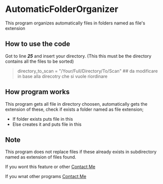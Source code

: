# AutomaticFolderOrganizer

This program organizes automatically files in folders named as file's extension 

## How to use the code

Got to line ***25***
and insert your directory. (This this must be the directory contains all the files to be sorted)

> directory_to_scan = "/Your/Full/Directory/To/Scan" ## da modificare in base alla direcotry che si vuole riordinare

## How program works

This program gets all file in directory choosen, automatically gets the extension of these, check if exists a folder named as file extension;
   - If folder exists puts file in this
   - Else creates it and puts file in this

## Note

This program does not replace files if these already exists in subdirectory named as extension of files found.

If you wont this feature or other [Contact Me](mailto:grimo.sergiy@icloud.com)

If you wnat other programs [Contact Me](mailto:grimo.sergiy@icloud.com)
